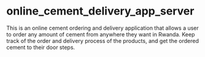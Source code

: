 # online_cement_delivery_app_server
This is an online cement ordering and delivery application that allows a user to order any amount of cement from anywhere they want in Rwanda. Keep track of the order and delivery process of the products, and get the ordered cement to their door steps.
